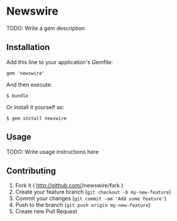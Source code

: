 # Newswire

TODO: Write a gem description

## Installation

Add this line to your application's Gemfile:

    gem 'newswire'

And then execute:

    $ bundle

Or install it yourself as:

    $ gem install newswire

## Usage

TODO: Write usage instructions here

## Contributing

1. Fork it ( http://github.com/<my-github-username>/newswire/fork )
2. Create your feature branch (`git checkout -b my-new-feature`)
3. Commit your changes (`git commit -am 'Add some feature'`)
4. Push to the branch (`git push origin my-new-feature`)
5. Create new Pull Request
